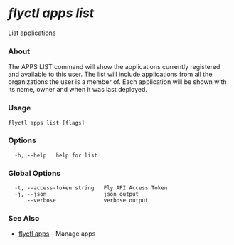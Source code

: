 # _flyctl apps list_

List applications

### About

The APPS LIST command will show the applications currently
registered and available to this user. The list will include applications 
from all the organizations the user is a member of. Each application will 
be shown with its name, owner and when it was last deployed.


### Usage
~~~
flyctl apps list [flags]
~~~

### Options

~~~
  -h, --help   help for list
~~~

### Global Options

~~~
  -t, --access-token string   Fly API Access Token
  -j, --json                  json output
      --verbose               verbose output
~~~

### See Also

* [flyctl apps](/docs/flyctl/apps/)	 - Manage apps

